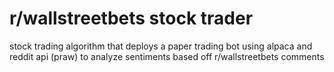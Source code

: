 # r/wallstreetbets stock trader
stock trading algorithm that deploys a paper trading bot using alpaca and reddit api (praw) to analyze sentiments based off r/wallstreetbets comments 

